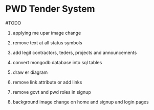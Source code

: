 # PWD Tender System

#TODO
1. applying me upar image change

2. remove text at all status symbols

3. add legit contractors, teders, projects and announcements

4. convert mongodb database into sql tables

5. draw er diagram

6. remove link attribute or add links 

7. remove govt and pwd roles in signup

8. background image change on home and signup and login pages

